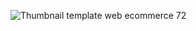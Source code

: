 ![Thumbnail template web ecommerce 72](https://github.com/user-attachments/assets/dcdac9ec-ebe1-469b-9b4e-2a648a372830)
